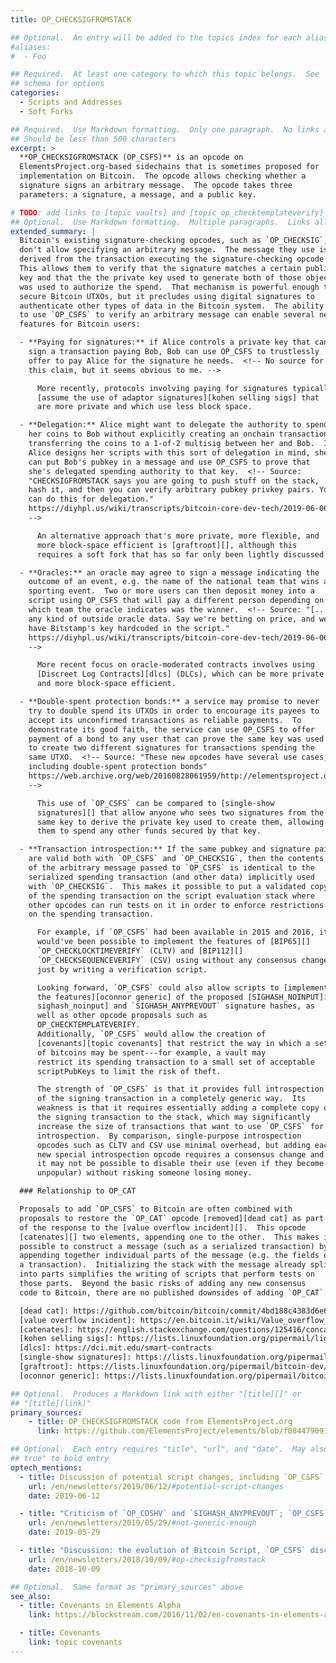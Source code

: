 ```yaml
---
title: OP_CHECKSIGFROMSTACK

## Optional.  An entry will be added to the topics index for each alias
#aliases:
#  - Foo

## Required.  At least one category to which this topic belongs.  See
## schema for options
categories:
  - Scripts and Addresses
  - Soft Forks

## Required.  Use Markdown formatting.  Only one paragraph.  No links allowed.
## Should be less than 500 characters
excerpt: >
  **OP_CHECKSIGFROMSTACK (OP_CSFS)** is an opcode on
  ElementsProject.org-based sidechains that is sometimes proposed for
  implementation on Bitcoin.  The opcode allows checking whether a
  signature signs an arbitrary message.  The opcode takes three
  parameters: a signature, a message, and a public key.

# TODO: add links to [topic vaults] and [topic op_checktemplateverify] when those articles are merged
## Optional.  Use Markdown formatting.  Multiple paragraphs.  Links allowed.
extended_summary: |
  Bitcoin's existing signature-checking opcodes, such as `OP_CHECKSIG`,
  don't allow specifying an arbitrary message.  The message they use is
  derived from the transaction executing the signature-checking opcode.
  This allows them to verify that the signature matches a certain public
  key and that the the private key used to generate both of those objects
  was used to authorize the spend.  That mechanism is powerful enough to
  secure Bitcoin UTXOs, but it precludes using digital signatures to
  authenticate other types of data in the Bitcoin system.  The ability
  to use `OP_CSFS` to verify an arbitrary message can enable several new
  features for Bitcoin users:

  - **Paying for signatures:** if Alice controls a private key that can
    sign a transaction paying Bob, Bob can use OP_CSFS to trustlessly
    offer to pay Alice for the signature he needs.  <!-- No source for
    this claim, but it seems obvious to me. -->

      More recently, protocols involving paying for signatures typically
      [assume the use of adaptor signatures][kohen selling sigs] that
      are more private and which use less block space.

  - **Delegation:** Alice might want to delegate the authority to spend
    her coins to Bob without explicitly creating an onchain transaction
    transferring the coins to a 1-of-2 multisig between her and Bob.  If
    Alice designs her scripts with this sort of delegation in mind, she
    can put Bob's pubkey in a message and use OP_CSFS to prove that
    she's delegated spending authority to that key.  <!-- Source:
    "CHECKSIGFROMSTACK says you are going to push stuff on the stack,
    hash it, and then you can verify arbitrary pubkey privkey pairs. You
    can do this for delegation."
    https://diyhpl.us/wiki/transcripts/bitcoin-core-dev-tech/2019-06-06-noinput-etc/
    -->

      An alternative approach that's more private, more flexible, and
      more block-space efficient is [graftroot][], although this
      requires a soft fork that has so far only been lightly discussed.

  - **Oracles:** an oracle may agree to sign a message indicating the
    outcome of an event, e.g. the name of the national team that wins a
    sporting event.  Two or more users can then deposit money into a
    script using OP_CSFS that will pay a different person depending on
    which team the oracle indicates was the winner.  <!-- Source: "[...]
    any kind of outside oracle data. Say we're betting on price, and we
    have Bitstamp's key hardcoded in the script."
    https://diyhpl.us/wiki/transcripts/bitcoin-core-dev-tech/2019-06-06-noinput-etc/
    -->

      More recent focus on oracle-moderated contracts involves using
      [Discreet Log Contracts][dlcs] (DLCs), which can be more private
      and more block-space efficient.

  - **Double-spent protection bonds:** a service may promise to never
    try to double spend its UTXOs in order to encourage its payees to
    accept its unconfirmed transactions as reliable payments.  To
    demonstrate its good faith, the service can use OP_CSFS to offer
    payment of a bond to any user that can prove the same key was used
    to create two different signatures for transactions spending the
    same UTXO.  <!-- Source: "These new opcodes have several use cases,
    including double-spent protection bonds"
    https://web.archive.org/web/20160828061959/http://elementsproject.org/elements/opcodes
    -->

      This use of `OP_CSFS` can be compared to [single-show
      signatures][] that allow anyone who sees two signatures from the
      same key to derive the private key used to create them, allowing
      them to spend any other funds secured by that key.

  - **Transaction introspection:** If the same pubkey and signature pair
    are valid both with `OP_CSFS` and `OP_CHECKSIG`, then the contents
    of the arbitrary message passed to `OP_CSFS` is identical to the
    serialized spending transaction (and other data) implicitly used
    with `OP_CHECKSIG`.  This makes it possible to put a validated copy
    of the spending transaction on the script evaluation stack where
    other opcodes can run tests on it in order to enforce restrictions
    on the spending transaction.

      For example, if `OP_CSFS` had been available in 2015 and 2016, it
      would've been possible to implement the features of [BIP65][]
      `OP_CHECKLOCKTIMEVERIFY` (CLTV) and [BIP112][]
      `OP_CHECKSEQUENCEVERIFY` (CSV) using without any consensus changes
      just by writing a verification script.

      Looking forward, `OP_CSFS` could also allow scripts to [implement
      the features][oconnor generic] of the proposed [SIGHASH_NOINPUT][topic
      sighash_noinput] and `SIGHASH_ANYPREVOUT` signature hashes, as
      well as other opcode proposals such as
      OP_CHECKTEMPLATEVERIFY.
      Additionally, `OP_CSFS` would allow the creation of
      [covenants][topic covenants] that restrict the way in which a set
      of bitcoins may be spent---for example, a vault may
      restrict its spending transaction to a small set of acceptable
      scriptPubKeys to limit the risk of theft.

      The strength of `OP_CSFS` is that it provides full introspection
      of the signing transaction in a completely generic way.  Its
      weakness is that it requires essentially adding a complete copy of
      the signing transaction to the stack, which may significantly
      increase the size of transactions that want to use `OP_CSFS` for
      introspection.  By comparison, single-purpose introspection
      opcodes such as CLTV and CSV use minimal overhead, but adding each
      new special introspection opcode requires a consensus change and
      it may not be possible to disable their use (even if they become
      unpopular) without risking someone losing money.

  ### Relationship to OP_CAT

  Proposals to add `OP_CSFS` to Bitcoin are often combined with
  proposals to restore the `OP_CAT` opcode [removed][dead cat] as part
  of the response to the [value overflow incident][].  This opcode
  [catenates][] two elements, appending one to the other.  This makes it
  possible to construct a message (such as a serialized transaction) by
  appending together individual parts of the message (e.g. the fields of
  a transaction).  Initializing the stack with the message already split
  into parts simplifies the writing of scripts that perform tests on
  those parts.  Beyond the basic risks of adding any new consensus
  code to Bitcoin, there are no published downsides of adding `OP_CAT`.

  [dead cat]: https://github.com/bitcoin/bitcoin/commit/4bd188c4383d6e614e18f79dc337fbabe8464c82#diff-8458adcedc17d046942185cb709ff5c3R94
  [value overflow incident]: https://en.bitcoin.it/wiki/Value_overflow_incident
  [catenates]: https://english.stackexchange.com/questions/125416/concatenate-vs-catenate
  [kohen selling sigs]: https://lists.linuxfoundation.org/pipermail/lightning-dev/2019-July/002077.html
  [dlcs]: https://dci.mit.edu/smart-contracts
  [single-show signatures]: https://lists.linuxfoundation.org/pipermail/bitcoin-dev/2014-December/007038.html
  [graftroot]: https://lists.linuxfoundation.org/pipermail/bitcoin-dev/2018-February/015700.html
  [oconnor generic]: https://lists.linuxfoundation.org/pipermail/bitcoin-dev/2019-May/016946.html

## Optional.  Produces a Markdown link with either "[title][]" or
## "[title](link)"
primary_sources:
    - title: OP_CHECKSIGFROMSTACK code from ElementsProject.org
      link: https://github.com/ElementsProject/elements/blob/f08447909101bfbbcaf89e382f55c87b2086198a/src/script/interpreter.cpp#L1399

## Optional.  Each entry requires "title", "url", and "date".  May also use "feature:
## true" to bold entry
optech_mentions:
  - title: Discussion of potential script changes, including `OP_CSFS`
    url: /en/newsletters/2019/06/12/#potential-script-changes
    date: 2019-06-12

  - title: "Criticism of `OP_COSHV` and `SIGHASH_ANYPREVOUT`; `OP_CSFS` as alternative"
    url: /en/newsletters/2019/05/29/#not-generic-enough
    date: 2019-05-29

  - title: "Discussion: the evolution of Bitcoin Script, `OP_CSFS` discussion"
    url: /en/newsletters/2018/10/09/#op-checksigfromstack
    date: 2018-10-09

## Optional.  Same format as "primary_sources" above
see_also:
  - title: Covenants in Elements Alpha
    link: https://blockstream.com/2016/11/02/en-covenants-in-elements-alpha/

  - title: Covenants
    link: topic covenants
---
```

